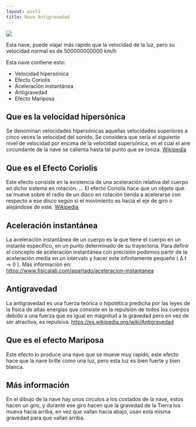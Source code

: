 ```yaml
---
layout: post1
title: Nave Antigravedad
---
```


<img src="../../../img/20201107_175828.jpg">

Esta nave, puede viajar más rapido que la velocidad de la luz, pero su velocidad normal es de 500000000000 km/h

Esta nave contiene esto:

* Velocidad hipersónica
* Efecto Coriolis
* Aceleración instantánea
* Antigravedad
* Efecto Mariposa

## Que es la velocidad hipersónica

Se denominan velocidades hipersónicas aquellas velocidades superiores a cinco veces la velocidad del sonido.​ Se considera que sería el siguiente nivel de velocidad por encima de la velocidad supersónica, en el cual el aire circundante de la nave se calienta hasta tal punto que se ioniza. <a href="https://es.wikipedia.org/wiki/Velocidad_hipersónica">Wikipedia</a>

## Que es el Efecto Coriolis

Este efecto consiste en la existencia de una aceleración relativa del cuerpo en dicho sistema en rotación. ... El efecto Coriolis hace que un objeto que se mueve sobre el radio de un disco en rotación tienda a acelerarse con respecto a ese disco según si el movimiento es hacia el eje de giro o alejándose de este. <a href="https://es.wikipedia.org/wiki/Efecto_Coriolis">Wikipedia</a>

## Aceleración instantánea

La aceleración instantánea de un cuerpo es la que tiene el cuerpo en un instante específico, en un punto determinado de su trayectoria. Para definir el concepto de aceleración instantánea con precisión podemos partir de la aceleración media en un intervalo y hacer este infinitamente pequeño ( ∆ t → 0 ). Más información en: <a href="https://www.fisicalab.com/apartado/aceleracion-instantanea">https://www.fisicalab.com/apartado/aceleracion-instantanea</a> 

## Antigravedad

La antigravedad es una fuerza teórica o hipotética predicha por las leyes de la física de altas energías que consiste en la repulsión de todos los cuerpos debido a una fuerza que es igual en magnitud a la gravedad pero en vez de ser atractiva, es repulsiva. <a href="https://es.wikipedia.org/wiki/Antigravedad">https://es.wikipedia.org/wiki/Antigravedad</a>

## Que es el efecto Mariposa

Este efecto lo produce una nave que se mueve muy rapido, este efecto hace que la nave brille como una luz, pero esta luz es bien fuerte y bien blanca.

## Más información

En el dibujo de la nave hay unos circulos a los costados de la nave, estos hacen un giro, y durante ese giro hacen que la gravedad de la Tierra los mueva hacia arriba, en vez que vallan hacia abajo, usan esta misma gravedad para que vallan arriba.
